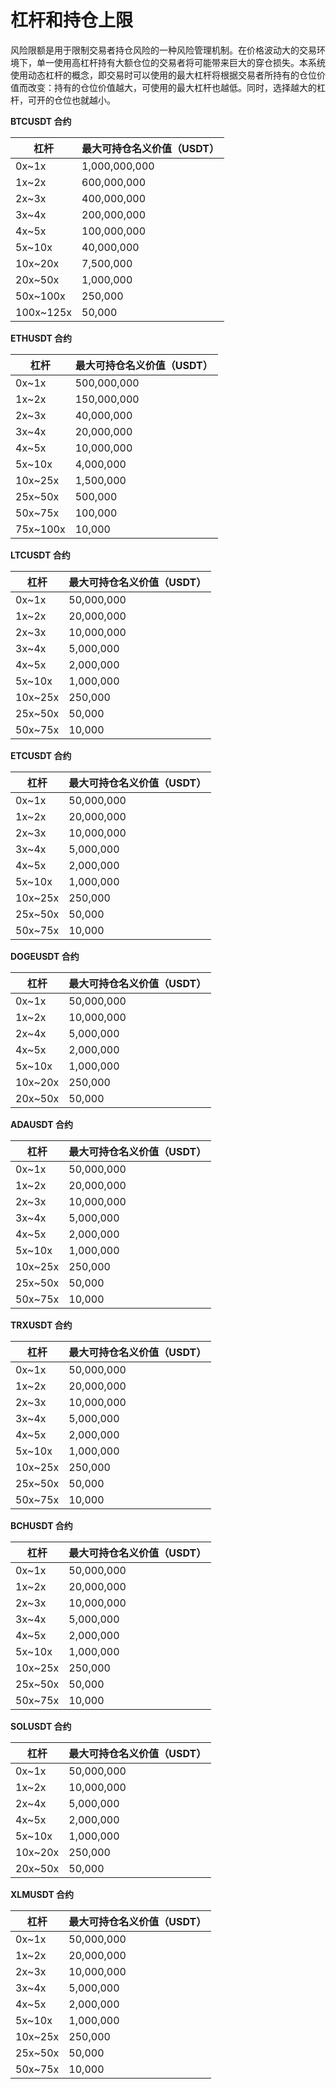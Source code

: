 # 杠杆和持仓上限


风险限额是用于限制交易者持仓风险的一种风险管理机制。在价格波动大的交易环境下，单一使用高杠杆持有大额仓位的交易者将可能带来巨大的穿仓损失。本系统使用动态杠杆的概念，即交易时可以使用的最大杠杆将根据交易者所持有的仓位价值而改变：持有的仓位价值越大，可使用的最大杠杆也越低。同时，选择越大的杠杆，可开的仓位也就越小。

**BTCUSDT 合约**

| 杠杆      | 最大可持仓名义价值（USDT） |
| --------- | -------------------------- |
| 0x~1x     | 1,000,000,000              |
| 1x~2x     | 600,000,000                |
| 2x~3x     | 400,000,000                |
| 3x~4x     | 200,000,000                |
| 4x~5x     | 100,000,000                |
| 5x~10x    | 40,000,000                 |
| 10x~20x   | 7,500,000                  |
| 20x~50x   | 1,000,000                  |
| 50x~100x  | 250,000                    |
| 100x~125x | 50,000                     |

**ETHUSDT 合约**

| 杠杆     | 最大可持仓名义价值（USDT） |
| -------- | -------------------------- |
| 0x~1x    | 500,000,000                |
| 1x~2x    | 150,000,000                |
| 2x~3x    | 40,000,000                 |
| 3x~4x    | 20,000,000                 |
| 4x~5x    | 10,000,000                 |
| 5x~10x   | 4,000,000                  |
| 10x~25x  | 1,500,000                  |
| 25x~50x  | 500,000                    |
| 50x~75x  | 100,000                    |
| 75x~100x | 10,000                     |

**LTCUSDT 合约**

| 杠杆    | 最大可持仓名义价值（USDT） |
| ------- | -------------------------- |
| 0x~1x   | 50,000,000                 |
| 1x~2x   | 20,000,000                 |
| 2x~3x   | 10,000,000                 |
| 3x~4x   | 5,000,000                  |
| 4x~5x   | 2,000,000                  |
| 5x~10x  | 1,000,000                  |
| 10x~25x | 250,000                    |
| 25x~50x | 50,000                     |
| 50x~75x | 10,000                     |

**ETCUSDT 合约**

| 杠杆    | 最大可持仓名义价值（USDT） |
| ------- | -------------------------- |
| 0x~1x   | 50,000,000                 |
| 1x~2x   | 20,000,000                 |
| 2x~3x   | 10,000,000                 |
| 3x~4x   | 5,000,000                  |
| 4x~5x   | 2,000,000                  |
| 5x~10x  | 1,000,000                  |
| 10x~25x | 250,000                    |
| 25x~50x | 50,000                     |
| 50x~75x | 10,000                     |

**DOGEUSDT 合约**

| 杠杆    | 最大可持仓名义价值（USDT） |
| ------- | -------------------------- |
| 0x~1x   | 50,000,000                 |
| 1x~2x   | 10,000,000                 |
| 2x~4x   | 5,000,000                  |
| 4x~5x   | 2,000,000                  |
| 5x~10x  | 1,000,000                  |
| 10x~20x | 250,000                    |
| 20x~50x | 50,000                     |

**ADAUSDT 合约**

| 杠杆    | 最大可持仓名义价值（USDT） |
| ------- | -------------------------- |
| 0x~1x   | 50,000,000                 |
| 1x~2x   | 20,000,000                 |
| 2x~3x   | 10,000,000                 |
| 3x~4x   | 5,000,000                  |
| 4x~5x   | 2,000,000                  |
| 5x~10x  | 1,000,000                  |
| 10x~25x | 250,000                    |
| 25x~50x | 50,000                     |
| 50x~75x | 10,000                     |

**TRXUSDT 合约**

| 杠杆    | 最大可持仓名义价值（USDT） |
| ------- | -------------------------- |
| 0x~1x   | 50,000,000                 |
| 1x~2x   | 20,000,000                 |
| 2x~3x   | 10,000,000                 |
| 3x~4x   | 5,000,000                  |
| 4x~5x   | 2,000,000                  |
| 5x~10x  | 1,000,000                  |
| 10x~25x | 250,000                    |
| 25x~50x | 50,000                     |
| 50x~75x | 10,000                     |

**BCHUSDT 合约**

| 杠杆    | 最大可持仓名义价值（USDT） |
| ------- | -------------------------- |
| 0x~1x   | 50,000,000                 |
| 1x~2x   | 20,000,000                 |
| 2x~3x   | 10,000,000                 |
| 3x~4x   | 5,000,000                  |
| 4x~5x   | 2,000,000                  |
| 5x~10x  | 1,000,000                  |
| 10x~25x | 250,000                    |
| 25x~50x | 50,000                     |
| 50x~75x | 10,000                     |

**SOLUSDT 合约**

| 杠杆    | 最大可持仓名义价值（USDT） |
| ------- | -------------------------- |
| 0x~1x   | 50,000,000                 |
| 1x~2x   | 10,000,000                 |
| 2x~4x   | 5,000,000                  |
| 4x~5x   | 2,000,000                  |
| 5x~10x  | 1,000,000                  |
| 10x~20x | 250,000                    |
| 20x~50x | 50,000                     |

**XLMUSDT 合约**

| 杠杆    | 最大可持仓名义价值（USDT） |
| ------- | -------------------------- |
| 0x~1x   | 50,000,000                 |
| 1x~2x   | 20,000,000                 |
| 2x~3x   | 10,000,000                 |
| 3x~4x   | 5,000,000                  |
| 4x~5x   | 2,000,000                  |
| 5x~10x  | 1,000,000                  |
| 10x~25x | 250,000                    |
| 25x~50x | 50,000                     |
| 50x~75x | 10,000                     |
